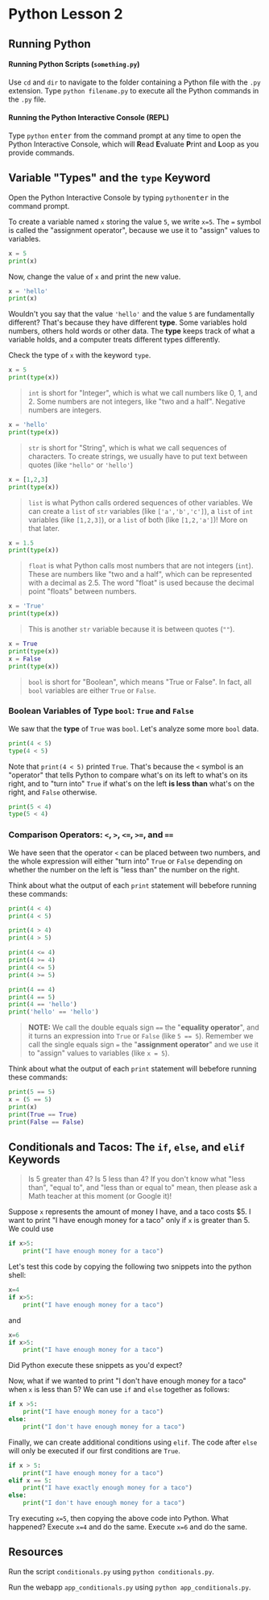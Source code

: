 # Python Lesson 2

## Running Python

#### Running Python Scripts (`something.py`)

Use `cd` and `dir` to navigate to the folder containing a Python file with the `.py` extension. Type `python filename.py` to execute all the Python commands in the `.py` file.

#### Running the Python Interactive Console (REPL)

Type `python` <kbd>enter</kbd> from the command prompt at any time to open the Python Interactive Console, which will **R**ead **E**valuate **P**rint and **L**oop as you provide commands.

## Variable "Types" and the `type` Keyword

Open the Python Interactive Console by typing `python`<kbd>enter</kbd> in the command prompt.

To create a variable named `x` storing the value `5`, we write `x=5`. The `=` symbol is called the "assignment operator", because we use it to "assign" values to variables.

```python
x = 5
print(x)
```

Now, change the value of `x` and print the new value.

```python
x = 'hello'
print(x)
```

Wouldn't you say that the value `'hello'` and the value `5` are fundamentally different? That's because they have different **type**. Some variables hold numbers, others hold words or other data. The **type** keeps track of what a variable holds, and a computer treats different types differently.

Check the type of `x` with the keyword `type`.

```python
x = 5
print(type(x))
```

>`int` is short for "Integer", which is what we call numbers like 0, 1, and 2. Some numbers are not integers, like "two and a half". Negative numbers are integers.

```python
x = 'hello'
print(type(x))
```

>`str` is short for "String", which is what we call sequences of characters. To create strings, we usually have to put text between quotes (like `"hello"` or `'hello'`)

```python
x = [1,2,3]
print(type(x))
```

>`list` is what Python calls ordered sequences of other variables. We can create a `list` of `str` variables (like `['a','b','c']`), a `list` of `int` variables (like `[1,2,3]`), or a `list` of both (like `[1,2,'a']`)! More on that later.

```python
x = 1.5
print(type(x))
```

>`float` is what Python calls most numbers that are not integers (`int`). These are numbers like "two and a half", which can be represented with a decimal as 2.5. The word "float" is used because the decimal point "floats" between numbers.

```python
x = 'True'
print(type(x))
```

>This is another `str` variable because it is between quotes (`""`).

```python
x = True
print(type(x))
x = False
print(type(x))
```

>`bool` is short for "Boolean", which means "True or False". In fact, all `bool` variables are either `True` or `False`.

### Boolean Variables of Type `bool`: `True` and `False`

We saw that the **type** of `True` was `bool`. Let's analyze some more `bool` data.

```python
print(4 < 5)
type(4 < 5)
```
Note that `print(4 < 5)` printed `True`. That's because the `<` symbol is an "operator" that tells Python to compare what's on its left to what's on its right, and to "turn into" `True` if what's on the left **is less than** what's on the right, and `False` otherwise.

```python
print(5 < 4)
type(5 < 4)
```

### Comparison Operators: `<`, `>`, `<=`, `>=`, and `==`

We have seen that the operator `<` can be placed between two numbers, and the whole expression will either "turn into" `True` or `False` depending on whether the number on the left is "less than" the number on the right.

Think about what the output of each `print` statement will bebefore running these commands:

```python
print(4 < 4)
print(4 < 5)

print(4 > 4)
print(4 > 5)

print(4 <= 4)
print(4 >= 4)
print(4 <= 5)
print(4 >= 5)

print(4 == 4)
print(4 == 5)
print(4 == 'hello')
print('hello' == 'hello')
```

>**NOTE:** We call the double equals sign `==` the "**equality operator**", and it turns an expression into `True` or `False` (like `5 == 5`). Remember we call the single equals sign `=` the "**assignment operator**" and we use it to "assign" values to variables (like `x = 5`).

Think about what the output of each `print` statement will bebefore running these commands:

```python
print(5 == 5)
x = (5 == 5)
print(x)
print(True == True)
print(False == False)
```

## Conditionals and Tacos: The `if`, `else`, and `elif` Keywords

>Is 5 greater than 4? Is 5 less than 4? If you don't know what "less than", "equal to", and "less than or equal to" mean, then please ask a Math teacher at this moment (or Google it)!

Suppose `x` represents the amount of money I have, and a taco costs $5. I want to print "I have enough money for a taco" only if `x` is greater than 5. We could use

```python
if x>5:
	print("I have enough money for a taco")
```

Let's test this code by copying the following two snippets into
the python shell:

```python
x=4
if x>5:
	print("I have enough money for a taco")
```
and
```python
x=6
if x>5:
	print("I have enough money for a taco")
```

Did Python execute these snippets as you'd expect?

Now, what if we wanted to print "I don't have enough money for a taco" when `x` is less than 5? We can use `if` and `else` together as follows:

```python
if x >5:
	print("I have enough money for a taco")
else:
	print("I don't have enough money for a taco")
```

Finally, we can create additional conditions using `elif`. The code after `else` will only be executed if our first conditions are `True`.

```python
if x > 5:
	print("I have enough money for a taco")
elif x == 5:
	print("I have exactly enough money for a taco")
else:
	print("I don't have enough money for a taco")
```

Try executing `x=5`, then copying the above code into Python. What happened? Execute `x=4` and do the same. Execute `x=6` and do the same.

## Resources

Run the script `conditionals.py` using `python conditionals.py`.

Run the webapp `app_conditionals.py` using `python app_conditionals.py`.
